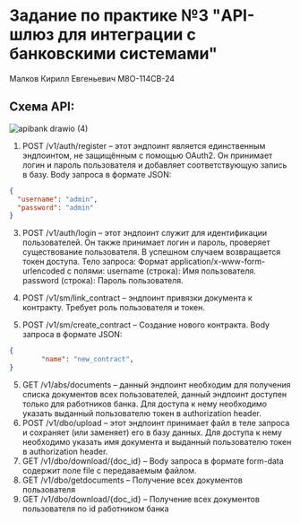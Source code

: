 # Задание по практике №3 "API-шлюз для интеграции с банковскими системами"
Малков Кирилл Евгеньевич
М8О-114СВ-24
## Схема API:
![apibank drawio (4)](https://github.com/user-attachments/assets/3e5c70e8-e033-4746-9540-2f191f302f20)


1.	POST /v1/auth/register – этот эндпоинт является единственным эндпоинтом, не защищённым с помощью OAuth2. Он принимает логин и пароль пользователя и добавляет соответствующую запись в базу.
Body запроса в формате JSON:
```json
{
  "username": "admin",
  "password": "admin"
}
```

3.	POST /v1/auth/login – этот эндпоинт служит для идентификации пользователей. Он также принимает логин и пароль, проверяет существование пользователя. В успешном случаем возвращается токен доступа. 
Тело запроса: Формат application/x-www-form-urlencoded с полями:
    		username (строка): Имя пользователя.
    		password (строка): Пароль пользователя.

4.	POST /v1/sm/link_contract – эндпоинт привязки документа к контракту. Требует роль пользователя и токен.

5.	POST /v1/sm/create_contract – Создание нового контракта. Body запроса в формате JSON:
```json
{
  		"name": "new_contract",
}
```

5.	GET /v1/abs/documents – данный эндпоинт необходим для получения списка документов всех пользователей, данный эндпоинт доступен только для работников банка. Для доступа к нему необходимо указать выданный пользователю токен в authorization header.
6.	POST /v1/dbo/upload – этот эндпоинт принимает файл в теле запроса и сохраняет (или заменяет) его в базу данных. Для доступа к нему необходимо указать имя документа и выданный пользователю токен в authorization header.
7.	GET /v1/dbo/download/{doc_id} – Body запроса в формате form-data содержит поле file с передаваемым файлом.
8.	GET /v1/dbo/getdocuments – Получение всех документов пользователя
9.	GET /v1/dbo/download/{doc_id} – Получение всех документов пользователя по id работником банка
